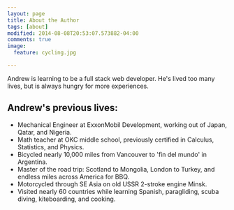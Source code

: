 ```yaml
---
layout: page
title: About the Author
tags: [about]
modified: 2014-08-08T20:53:07.573882-04:00
comments: true
image:
  feature: cycling.jpg

---
```


Andrew is learning to be a full stack web developer.  He's lived too many lives, but is always hungry for more experiences.

## Andrew's previous lives:

* Mechanical Engineer at ExxonMobil Development, working out of Japan, Qatar, and Nigeria.
* Math teacher at OKC middle school, previously certified in Calculus, Statistics, and Physics.
* Bicycled nearly 10,000 miles from Vancouver to 'fin del mundo' in Argentina.
* Master of the road trip: Scotland to Mongolia, London to Turkey, and endless miles across America for BBQ.
* Motorcycled through SE Asia on old USSR 2-stroke engine Minsk.
* Visited nearly 60 countries while learning Spanish, paragliding, scuba diving, kiteboarding, and cooking.
